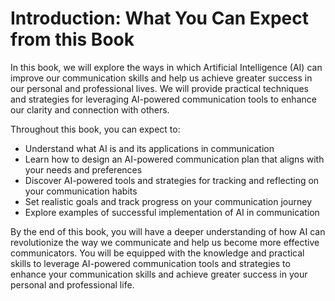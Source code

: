 Introduction: What You Can Expect from this Book
================================================

In this book, we will explore the ways in which Artificial Intelligence (AI) can improve our communication skills and help us achieve greater success in our personal and professional lives. We will provide practical techniques and strategies for leveraging AI-powered communication tools to enhance our clarity and connection with others.

Throughout this book, you can expect to:

* Understand what AI is and its applications in communication
* Learn how to design an AI-powered communication plan that aligns with your needs and preferences
* Discover AI-powered tools and strategies for tracking and reflecting on your communication habits
* Set realistic goals and track progress on your communication journey
* Explore examples of successful implementation of AI in communication

By the end of this book, you will have a deeper understanding of how AI can revolutionize the way we communicate and help us become more effective communicators. You will be equipped with the knowledge and practical skills to leverage AI-powered communication tools and strategies to enhance your communication skills and achieve greater success in your personal and professional life.
